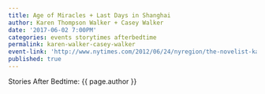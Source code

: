 ```yaml
---
title: Age of Miracles + Last Days in Shanghai
author: Karen Thompson Walker + Casey Walker
date: '2017-06-02 7:00PM'
categories: events storytimes afterbedtime
permalink: karen-walker-casey-walker
event-link: 'http://www.nytimes.com/2012/06/24/nyregion/the-novelist-karen-thompson-walker-holes-up-in-brooklyn-on-sundays.html'
published: true
---
```

Stories After Bedtime: {{ page.author }}
